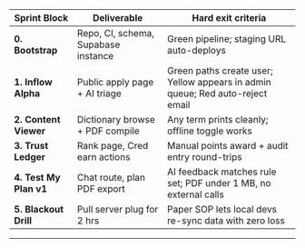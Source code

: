 |Sprint Block|Deliverable|Hard exit criteria|
|---|---|---|
|**0. Bootstrap**|Repo, CI, schema, Supabase instance|Green pipeline; staging URL auto-deploys|
|**1. Inflow Alpha**|Public apply page + AI triage|Green paths create user; Yellow appears in admin queue; Red auto-reject email|
|**2. Content Viewer**|Dictionary browse + PDF compile|Any term prints cleanly; offline toggle works|
|**3. Trust Ledger**|Rank page, Cred earn actions|Manual points award + audit entry round-trips|
|**4. Test My Plan v1**|Chat route, plan PDF export|AI feedback matches rule set; PDF under 1 MB, no external calls|
|**5. Blackout Drill**|Pull server plug for 2 hrs|Paper SOP lets local devs re-sync data with zero loss|  
---